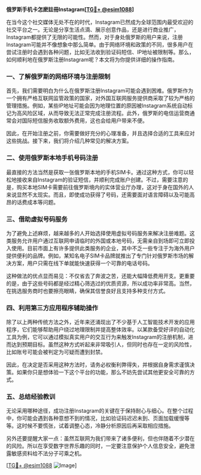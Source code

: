 **俄罗斯手机卡怎麽註冊Instagram[[TG💪+ @esim1088](https://t.me/s/esim1088)]**

在当今这个社交媒体无处不在的时代，Instagram已然成为全球范围内最受欢迎的社交平台之一。无论是分享生活点滴、展示创意作品，还是进行商业推广，Instagram都提供了无限的可能性。然而，对于身处俄罗斯的用户来说，注册Instagram可能并不像想象中那么简单。由于网络环境和政策的不同，很多用户在尝试注册时会遇到各种问题，比如无法收到验证码短信、IP地址被限制等。那么，如何顺利地在俄罗斯注册Instagram呢？本文将为你提供详细的操作指南。

### 一、了解俄罗斯的网络环境与注册限制

首先，我们需要明白为什么在俄罗斯注册Instagram可能会遇到困难。俄罗斯作为一个拥有严格互联网监管政策的国家，对外国互联网服务提供商采取了较为严格的管理措施。例如，某些IP地址可能会因为地理位置的原因被Instagram系统自动标记为高风险区域，从而导致无法正常完成注册流程。此外，俄罗斯的电信运营商通常会对国际短信服务收取额外费用，这也会给用户带来不便。

因此，在开始注册之前，你需要做好充分的心理准备，并且选择合适的工具来应对这些挑战。接下来，我们将介绍几种常见的解决方案。

### 二、使用俄罗斯本地手机号码注册

最直接的方法当然是获取一张俄罗斯本地的手机SIM卡。通过这种方式，你可以轻松地接收来自Instagram的验证短信，并顺利完成账户创建。不过，需要注意的是，购买本地SIM卡需要前往俄罗斯境内的实体营业厅办理，这对于身在国外的人来说显然不太现实。而且，即使成功获得了号码，还需要面对语言障碍以及可能高昂的话费成本等问题。

### 三、借助虚拟号码服务

为了避免上述麻烦，越来越多的人开始选择使用虚拟号码服务来解决注册难题。这类服务允许用户通过互联网申请临时的外国或本地号码，无需亲自到场即可立即投入使用。目前市面上有许多提供此类服务的企业，其中不乏一些专注于为海外用户提供便利的品牌。例如，某知名电子SIM卡品牌就推出了专门针对俄罗斯市场的解决方案，用户只需在线下单就能快速获得一个可靠的电话号码。

这种做法的优点显而易见：不仅省去了奔波之苦，还能大幅降低费用开支。更重要的是，由于这些号码都是经过精心筛选过的优质资源，所以成功率非常高。当然，在挑选服务商时也要擦亮眼睛，确保其信誉良好且支持多种支付方式。

### 四、利用第三方应用程序辅助操作

除了以上两种传统方法之外，近年来还涌现出了不少基于人工智能技术开发的应用程序，它们能够帮助用户绕过地理限制并提高整体效率。以某款备受好评的自动化工具为例，它可以通过模拟真实用户的交互行为来触发Instagram的注册机制，进而达到预期目标。虽然这种方式听起来非常吸引人，但同时也存在一定的风险性，比如账号可能会被判定为可疑而遭到封禁。

因此，在决定是否采用这种方法时，请务必权衡利弊得失，并根据自身需求谨慎决策。如果你只是想体验一下这个平台的功能，那么不妨先尝试其他更安全可靠的方式。

### 五、总结经验教训

无论采用哪种途径，成功注册Instagram的关键在于保持耐心与细心。在整个过程中，你可能会遇到各种意想不到的情况，比如验证码迟迟未到、页面加载缓慢等等。这时候不要慌张，试着调整心态，冷静分析原因后再采取相应措施。

另外还要提醒大家一点：虽然互联网为我们带来了诸多便利，但也伴随着不少潜在的风险。所以在享受数字世界乐趣的同时，一定要注意保护个人信息安全，避免泄露敏感资料给不法分子可乘之机。

[[TG💪+ @esim1088](https://t.me/s/esim1088) ![Image](https://i.postimg.cc/4NQfJmqS/Snipaste-2025-05-13-00-14-12.png)]